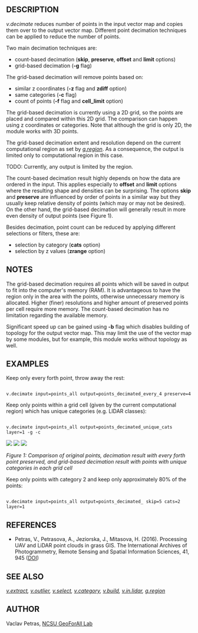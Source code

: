 
## DESCRIPTION

*v.decimate* reduces number of points in the input vector map
and copies them over to the output vector map. Different point decimation
techniques can be applied to reduce the number of points.

Two main decimation techniques are:

* count-based decimation (**skip**, **preserve**, **offset**
  and **limit** options)
* grid-based decimation (**-g** flag)

The grid-based decimation will remove points based on:

* similar z coordinates (**-z** flag and **zdiff** option)
* same categories (**-c** flag)
* count of points (**-f** flag and **cell\_limit** option)

The grid-based decimation is currently using a 2D grid, so the points
are placed and compared within this 2D grid. The comparison can happen
using z coordinates or categories.
Note that although the grid is only 2D, the module works with 3D points.

The grid-based decimation extent and resolution depend on the current
computational region as set by *[g.region](g.region.html)*.
As a consequence, the output is limited only to computational region
in this case.

TODO: Currently, any output is limited by the region.

The count-based decimation result highly depends on how the data are
ordered in the input. This applies especially to **offset** and
**limit** options where the resulting shape and densities can be
surprising. The options **skip** and **preserve** are influenced
by order of points in a similar way but they usually keep relative
density of points (which may or may not be desired).
On the other hand, the grid-based decimation will generally result in
more even density of output points (see Figure 1).

Besides decimation, point count can be reduced by applying different
selections or filters, these are:

* selection by category (**cats** option)
* selection by z values (**zrange** option)

## NOTES

The grid-based decimation requires all points which will be saved in output
to fit into the computer's memory (RAM).
It is advantageous to have the region only in the area
with the points, otherwise unnecessary memory is allocated.
Higher (finer) resolutions and higher amount of preserved points
per cell require more memory.
The count-based decimation has no limitation regarding the available memory.

Significant speed up can be gained using **-b** flag which disables
building of topology for the output vector map. This may limit the use
of the vector map by some modules, but for example, this module works
without topology as well.

## EXAMPLES

Keep only every forth point, throw away the rest:

```

v.decimate input=points_all output=points_decimated_every_4 preserve=4

```

Keep only points within a grid cell (given by the current computational
region) which has unique categories (e.g. LIDAR classes):

```

v.decimate input=points_all output=points_decimated_unique_cats layer=1 -g -c

```

![](v_decimate_original.png)
![](v_decimate_count.png)
![](v_decimate_grid_cat.png)

*Figure 1: Comparison of original points, decimation result
with every forth point preserved, and grid-based decimation
result with points with unique categories in each grid cell*

Keep only points with category 2 and keep only approximately 80% of the points:

```

v.decimate input=points_all output=points_decimated_ skip=5 cats=2 layer=1

```

## REFERENCES

* Petras, V., Petrasova, A., Jeziorska, J., Mitasova, H. (2016). Processing UAV
  and LiDAR point clouds in grass GIS. The International Archives of Photogrammetry,
  Remote Sensing and Spatial Information Sciences, 41, 945
  ([DOI](https://doi.org/10.5194/isprsarchives-XLI-B7-945-2016))

## SEE ALSO

*[v.extract](v.extract.html),
[v.outlier](v.outlier.html),
[v.select](v.select.html),
[v.category](v.category.html),
[v.build](v.build.html),
[v.in.lidar](v.in.lidar.html),
[g.region](g.region.html)*

## AUTHOR

Vaclav Petras, [NCSU GeoForAll Lab](https://geospatial.ncsu.edu/geoforall/)
